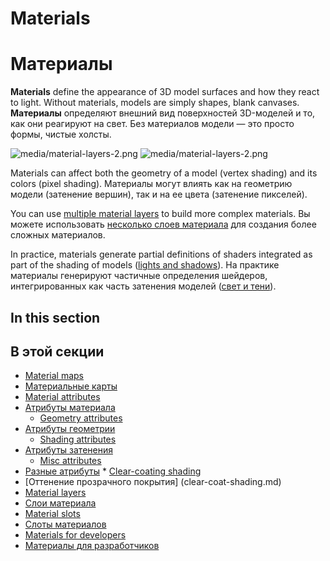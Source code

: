 # Materials
# Материалы

**Materials** define the appearance of 3D model surfaces and how they react to light. Without materials, models are simply shapes, blank canvases.
**Материалы** определяют внешний вид поверхностей 3D-моделей и то, как они реагируют на свет.  Без материалов модели — это просто формы, чистые холсты.

![media/material-layers-2.png](media/material-layers-2.png)
![media/material-layers-2.png](media/material-layers-2.png)

Materials can affect both the geometry of a model (vertex shading) and its colors (pixel shading).
Материалы могут влиять как на геометрию модели (затенение вершин), так и на ее цвета (затенение пикселей).

You can use [multiple material layers](material-layers.md) to build more complex materials.
Вы можете использовать [несколько слоев материала](material-layers.md) для создания более сложных материалов.

In practice, materials generate partial definitions of shaders integrated as part of the shading of models ([lights and shadows](../lights-and-shadows/index.md)).
На практике материалы генерируют частичные определения шейдеров, интегрированных как часть затенения моделей ([свет и тени](../lights-and-shadows/index.md)).

## In this section
## В этой секции

* [Material maps](material-maps.md)
* [Материальные карты](material-maps.md)
* [Material attributes](material-attributes.md)
* [Атрибуты материала](material-attributes.md)
    * [Geometry attributes](geometry-attributes.md)
* [Атрибуты геометрии](geometry-attributes.md)
    * [Shading attributes](shading-attributes.md)
* [Атрибуты затенения](shading-attributes.md)
    * [Misc attributes](misc-attributes.md)
* [Разные атрибуты](misc-attributes.md)
        * [Clear-coating shading](clear-coat-shading.md)
* [Оттенение прозрачного покрытия] (clear-coat-shading.md)
* [Material layers](material-layers.md)
* [Слои материала](material-layers.md)
* [Material slots](material-slots.md)
* [Слоты материалов](material-slots.md)
* [Materials for developers](materials-for-developers.md)
* [Материалы для разработчиков](materials-for-developers.md)
